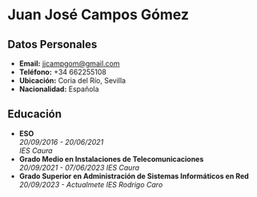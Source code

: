 # Juan José Campos Gómez

## Datos Personales
- **Email:** jjcampgom@gmail.com
- **Teléfono:** +34 662255108
- **Ubicación:** Coria del Río, Sevilla
- **Nacionalidad:** Española

## Educación
- **ESO**  
  *20/09/2016 - 20/06/2021*  
  *IES Caura*  
- **Grado Medio en Instalaciones de Telecomunicaciones**  
 *20/09/2021 - 07/06/2023*
 *IES Caura*
- **Grado Superior en Administración de Sistemas Informáticos en Red**
 *20/09/2023 - Actualmete*
 *IES Rodrigo Caro*
